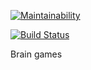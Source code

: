 [![Maintainability](https://api.codeclimate.com/v1/badges/a99a88d28ad37a79dbf6/maintainability)](https://codeclimate.com/github/codeclimate/codeclimate/maintainability)

[![Build Status](https://travis-ci.org/andreirk/project-lvl1-s280.svg?branch=master)](https://travis-ci.org/andreirk/project-lvl1-s280)



Brain games
